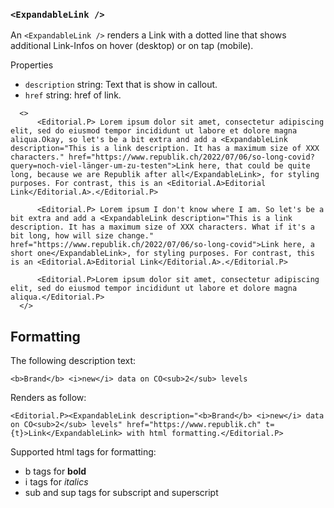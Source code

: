 ### `<ExpandableLink />`

An `<ExpandableLink />` renders a Link with a dotted line that shows additional Link-Infos on hover (desktop) or on tap (mobile).

Properties

- `description` string: Text that is show in callout.
- `href` string: href of link.


```react
  <>
      <Editorial.P> Lorem ipsum dolor sit amet, consectetur adipiscing elit, sed do eiusmod tempor incididunt ut labore et dolore magna aliqua.Okay, so let's be a bit extra and add a <ExpandableLink description="This is a link description. It has a maximum size of XXX characters." href="https://www.republik.ch/2022/07/06/so-long-covid?query=noch-viel-länger-um-zu-testen">Link here, that could be quite long, because we are Republik after all</ExpandableLink>, for styling purposes. For contrast, this is an <Editorial.A>Editorial Link</Editorial.A>.</Editorial.P>

      <Editorial.P> Lorem ipsum I don't know where I am. So let's be a bit extra and add a <ExpandableLink description="This is a link description. It has a maximum size of XXX characters. What if it's a bit long, how will size change." href="https://www.republik.ch/2022/07/06/so-long-covid">Link here, a short one</ExpandableLink>, for styling purposes. For contrast, this is an <Editorial.A>Editorial Link</Editorial.A>.</Editorial.P>

      <Editorial.P>Lorem ipsum dolor sit amet, consectetur adipiscing elit, sed do eiusmod tempor incididunt ut labore et dolore magna aliqua.</Editorial.P>
  </>
```

## Formatting

The following description text:

```
<b>Brand</b> <i>new</i> data on CO<sub>2</sub> levels
```

Renders as follow:

```react
<Editorial.P><ExpandableLink description="<b>Brand</b> <i>new</i> data on CO<sub>2</sub> levels" href="https://www.republik.ch" t={t}>Link</ExpandableLink> with html formatting.</Editorial.P>
```

Supported html tags for formatting:

- b tags for **<b>bold</b>**
- i tags for *<i>italics</i>*
- sub and sup tags for subscript and superscript